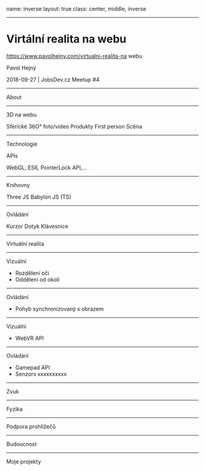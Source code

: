 name: inverse
layout: true
class: center, middle, inverse

---

# Virtální realita na webu

https://www.pavolhejny.com/virtualni-realita-na webu

Pavol Hejný

<footer>2018-09-27 | JobsDev.cz Meetup #4 </footer>

---

About

---

3D na webu

Sférické 36O° foto/video
Produkty
First person Scéna

---

Technologie

APIs

WebGL, ES6, PointerLock API,...


---
Knihovny

Three JS Babylon JS (TS)


---

Ovládání

Kurzor
Dotyk
Klávesnice


---

Virtuální realita

---

Vizuální 
 - Rozdělení oči
 - Oddělení od okolí

---

Ovládání
 - Pohyb synchronizovaný s obrazem


---

Vizuální 
 - WebVR API


---

Ovládání
- Gamepad API
- Senzors xxxxxxxxxx

---

Zvuk


---

Fyzika

---

Podpora prohlížečů


---

Budoucnost


---

Moje projekty

